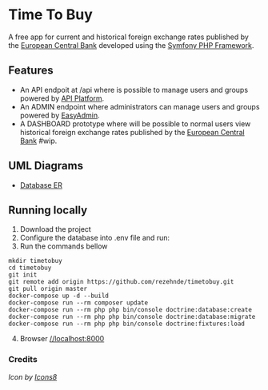 # Time To Buy
A free app for current and historical foreign exchange rates published by the [European Central Bank](https://exchangeratesapi.io/) developed using the [Symfony PHP Framework](https://symfony.com/doc/current/index.html).

## Features
- An API endpoit at /api where is possible to manage users and groups powered by [API Platform](https://api-platform.com/).
- An ADMIN endpoint where administrators can manage users and groups powered by [EasyAdmin](https://symfony.com/doc/current/bundles/EasyAdminBundle/index.html).
- A DASHBOARD prototype where will be possible to normal users view historical foreign exchange rates published by the [European Central Bank](https://exchangeratesapi.io/) #wip.

## UML Diagrams
- [Database ER](https://app.lucidchart.com/invitations/accept/9553cefb-f077-47ca-ba30-e7e690ef0425)

## Running locally
1. Download the project
2. Configure the database into .env file and run:
3. Run the commands bellow
```
mkdir timetobuy
cd timetobuy
git init
git remote add origin https://github.com/rezehnde/timetobuy.git
git pull origin master
docker-compose up -d --build
docker-compose run --rm composer update
docker-compose run --rm php php bin/console doctrine:database:create
docker-compose run --rm php php bin/console doctrine:database:migrate
docker-compose run --rm php php bin/console doctrine:fixtures:load
```
4. Browser [//localhost:8000](//localhost:8000)

### Credits
_Icon by [Icons8](https://icons8.com)_
